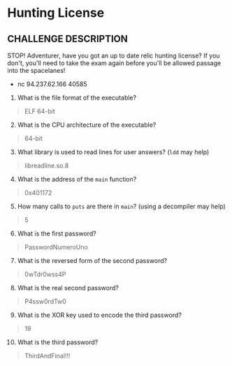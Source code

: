 # Hunting License
## CHALLENGE DESCRIPTION
STOP! Adventurer, have you got an up to date relic hunting license? If you don't, you'll need to take the exam again before you'll be allowed passage into the spacelanes!


- nc 94.237.62.166 40585  

1. What is the file format of the executable?
> ELF 64-bit

2.  What is the CPU architecture of the executable?
> 64-bit

3. What library is used to read lines for user answers? (`ldd` may help)
> libreadline.so.8
                                                                                                                                                              
4. What is the address of the `main` function?                                                                                                                   
> 0x401172                                                                                                                                                    
                                                                                                                                                              
5. How many calls to `puts` are there in `main`? (using a decompiler may help)                                                                                   
> 5                                                                                                                                                           
                                                                                                                                                              
6. What is the first password?                                                                                                                                   
> PasswordNumeroUno                                                                                                                                           
                                                                                                                                                              
7. What is the reversed form of the second password?                                                                                                             
> 0wTdr0wss4P                                                                                                                                                 
                                                                                                                                                              
8. What is the real second password?                                                                                                                             
> P4ssw0rdTw0                                                                                                                                                 
                                                                                                                                                              
9. What is the XOR key used to encode the third password?                                                                                                        
> 19                                                                                                                                                          
                                                                                                                                                              
10. What is the third password?                                                                                                                                   
> ThirdAndFinal!!!                                                                                                                                            
